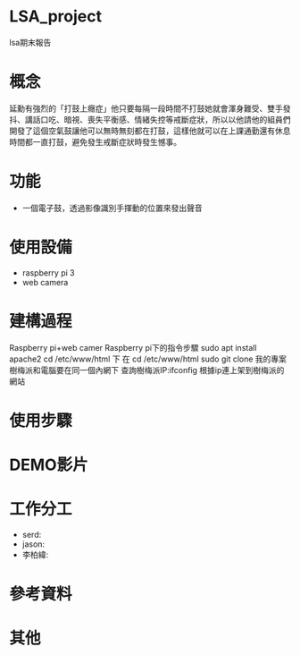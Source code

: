 # LSA_project
lsa期末報告
# 概念
延勳有強烈的「打鼓上癮症」他只要每隔一段時間不打鼓她就會渾身難受、雙手發抖、講話口吃、暗視、喪失平衡感、情緒失控等戒斷症狀，所以以他請他的組員們開發了這個空氣鼓讓他可以無時無刻都在打鼓，這樣他就可以在上課通勤還有休息時間都一直打鼓，避免發生戒斷症狀時發生憾事。
# 功能
- 一個電子鼓，透過影像識別手揮動的位置來發出聲音
# 使用設備
- raspberry pi 3
- web camera
# 建構過程
Raspberry pi+web camer
Raspberry pi下的指令步驟
sudo apt install apache2
cd /etc/www/html 下
在 cd /etc/www/html sudo git clone 我的專案
樹梅派和電腦要在同一個內網下
查詢樹梅派IP:ifconfig
根據ip連上架到樹梅派的網站
# 使用步驟

# DEMO影片

# 工作分工
- serd:
- jason:
- 李柏緯:
# 參考資料

# 其他

